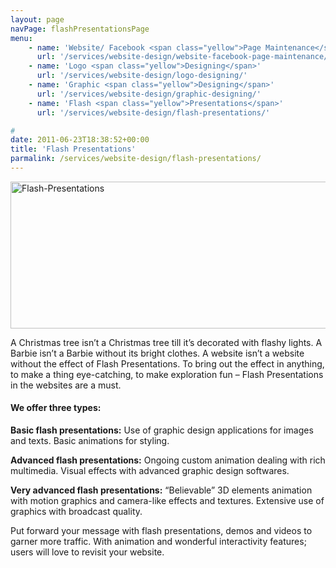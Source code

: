 ```yaml
---
layout: page
navPage: flashPresentationsPage
menu:
    - name: 'Website/ Facebook <span class="yellow">Page Maintenance</span>'
      url: '/services/website-design/website-facebook-page-maintenance/'
    - name: 'Logo <span class="yellow">Designing</span>'
      url: '/services/website-design/logo-designing/'
    - name: 'Graphic <span class="yellow">Designing</span>'
      url: '/services/website-design/graphic-designing/'
    - name: 'Flash <span class="yellow">Presentations</span>'
      url: '/services/website-design/flash-presentations/'

#
date: 2011-06-23T18:38:52+00:00
title: 'Flash Presentations'
parmalink: /services/website-design/flash-presentations/
---
```


<a href="{{ 'assets/uploads/2015/03/Flash-Presentations1.jpg' | relative_url }}" rel="lightbox-0"><img src="{{ 'assets/uploads/2015/03/Flash-Presentations1.jpg' | relative_url }}" alt="Flash-Presentations" class="alignnone size-full wp-image-657" srcset="{{ 'assets/uploads/2015/03/Flash-Presentations1.jpg' | relative_url }} 585w, {{ 'assets/uploads/2015/03/Flash-Presentations1-300x121.jpg' | relative_url }} 300w" sizes="(max-width: 585px) 100vw, 585px" width="585" height="235"></a>

A  Christmas tree isn’t a Christmas tree till it’s decorated with flashy lights. A Barbie isn’t a Barbie without its bright clothes. A website isn’t a website without the effect of Flash Presentations. To bring out the effect in anything, to make a thing eye-catching, to make exploration fun – Flash Presentations in the websites are a must.

<h4>We offer three types:</h4>
<strong>Basic flash presentations:</strong> Use of graphic design applications for images and texts. Basic animations for styling.

<strong>Advanced flash presentations:</strong> Ongoing custom animation dealing with rich multimedia. Visual effects with advanced graphic design softwares.

<strong>Very advanced flash presentations:</strong> “Believable” 3D elements animation with motion graphics and camera-like effects and textures. Extensive use of graphics with broadcast quality.

Put forward your message with flash presentations, demos and videos to garner more traffic. With animation and wonderful interactivity features; users will love to revisit your website.
								